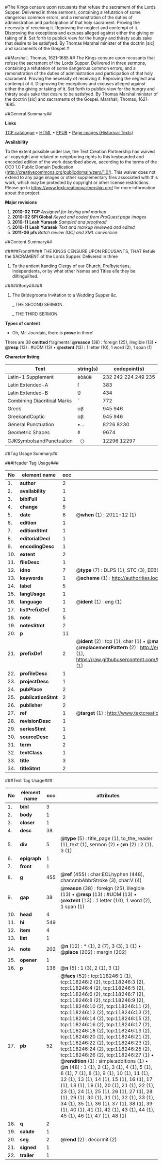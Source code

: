 #The Kings censure upon recusants that refuse the sacrament of the Lords Supper. Delivered in three sermons, containing a refutation of some dangerous common errors, and a remonstration of the duties of administration and participation of that holy sacrament. Proving the necessity of receiving it. Reproving the neglect and contempt of it. Disproving the exceptions and excuses alleged against either the giving or taking of it. Set forth to publick view for the hungry and thirsty souls sake that desire to be satisfyed. By Thomas Marshal minister of the doctrin [sic] and sacraments of the Gospel.#

##Marshall, Thomas, 1621-1685.##
The Kings censure upon recusants that refuse the sacrament of the Lords Supper. Delivered in three sermons, containing a refutation of some dangerous common errors, and a remonstration of the duties of administration and participation of that holy sacrament. Proving the necessity of receiving it. Reproving the neglect and contempt of it. Disproving the exceptions and excuses alleged against either the giving or taking of it. Set forth to publick view for the hungry and thirsty souls sake that desire to be satisfyed. By Thomas Marshal minister of the doctrin [sic] and sacraments of the Gospel.
Marshall, Thomas, 1621-1685.

##General Summary##

**Links**

[TCP catalogue](http://www.ota.ox.ac.uk/tcp/)  • 
[HTML](http://tei.it.ox.ac.uk/tcp/Texts-HTML/free/A89/A89597.html)  • 
[EPUB](http://tei.it.ox.ac.uk/tcp/Texts-EPUB/free/A89/A89597.epub) • 
[Page images (Historical Texts)](https://historicaltexts.jisc.ac.uk/eebo-99865987e)

**Availability**

To the extent possible under law, the Text Creation Partnership has waived all copyright and related or neighboring rights to this keyboarded and encoded edition of the work described above, according to the terms of the CC0 1.0 Public Domain Dedication (http://creativecommons.org/publicdomain/zero/1.0/). This waiver does not extend to any page images or other supplementary files associated with this work, which may be protected by copyright or other license restrictions. Please go to https://www.textcreationpartnership.org/ for more information about the project.

**Major revisions**

1. __2010-02__ __TCP__ *Assigned for keying and markup*
1. __2010-02__ __SPi Global__ *Keyed and coded from ProQuest page images*
1. __2010-11__ __Leah Yurasek__ *Sampled and proofread*
1. __2010-11__ __Leah Yurasek__ *Text and markup reviewed and edited*
1. __2011-06__ __pfs__ *Batch review (QC) and XML conversion*

##Content Summary##

#####Front#####
THE KINGS CENSURE UPON RECUSANTS, THAT Refuſe the SACRAMENT of the Lords Supper. Delivered in three 
1. To the antient ſtanding Clergy of our Church, Preſbyterians, Independents, or by what other Names and Titles elſe they be diſtinguiſhed.

#####Body#####

1. The Bridegrooms Invitation to a Wedding Supper &c.

    _ THE SECOND SERMON.

    _ THE THIRD SERMON.

**Types of content**

  * Oh, Mr. Jourdain, there is **prose** in there!

There are 38 **omitted** fragments! 
 @__reason__ (38) : foreign (25), illegible (13)  •  @__resp__ (13) : #UOM (13)  •  @__extent__ (13) : 1 letter (10), 1 word (2), 1 span (1)

**Character listing**


|Text|string(s)|codepoint(s)|
|---|---|---|
|Latin-1 Supplement|èòàùë|232 242 224 249 235|
|Latin Extended-A|ſ|383|
|Latin Extended-B|Ʋ|434|
|Combining             Diacritical Marks|̄|772|
|Greek|αβ|945 946|
|GreekandCoptic|αβ|945 946|
|General Punctuation|•…|8226 8230|
|Geometric Shapes|◊|9674|
|CJKSymbolsandPunctuation|〈〉|12296 12297|

##Tag Usage Summary##

###Header Tag Usage###

|No|element name|occ|attributes|
|---|---|---|---|
|1.|__author__|2||
|2.|__availability__|1||
|3.|__biblFull__|1||
|4.|__change__|5||
|5.|__date__|8| @__when__ (1) : 2011-12 (1)|
|6.|__edition__|1||
|7.|__editionStmt__|1||
|8.|__editorialDecl__|1||
|9.|__encodingDesc__|1||
|10.|__extent__|2||
|11.|__fileDesc__|1||
|12.|__idno__|7| @__type__ (7) : DLPS (1), STC (3), EEBO-CITATION (1), PROQUEST (1), VID (1)|
|13.|__keywords__|1| @__scheme__ (1) : http://authorities.loc.gov/ (1)|
|14.|__label__|5||
|15.|__langUsage__|1||
|16.|__language__|1| @__ident__ (1) : eng (1)|
|17.|__listPrefixDef__|1||
|18.|__note__|5||
|19.|__notesStmt__|2||
|20.|__p__|11||
|21.|__prefixDef__|2| @__ident__ (2) : tcp (1), char (1)  •  @__matchPattern__ (2) : ([0-9\-]+):([0-9IVX]+) (1), (.+) (1)  •  @__replacementPattern__ (2) : http://eebo.chadwyck.com/downloadtiff?vid=$1&page=$2 (1), https://raw.githubusercontent.com/textcreationpartnership/Texts/master/tcpchars.xml#$1 (1)|
|22.|__profileDesc__|1||
|23.|__projectDesc__|1||
|24.|__pubPlace__|2||
|25.|__publicationStmt__|2||
|26.|__publisher__|2||
|27.|__ref__|1| @__target__ (1) : http://www.textcreationpartnership.org/docs/. (1)|
|28.|__revisionDesc__|1||
|29.|__seriesStmt__|1||
|30.|__sourceDesc__|1||
|31.|__term__|2||
|32.|__textClass__|1||
|33.|__title__|3||
|34.|__titleStmt__|2||


###Text Tag Usage###

|No|element name|occ|attributes|
|---|---|---|---|
|1.|__bibl__|3||
|2.|__body__|1||
|3.|__closer__|1||
|4.|__desc__|38||
|5.|__div__|5| @__type__ (5) : title_page (1), to_the_reader (1), text (1), sermon (2)  •  @__n__ (2) : 2 (1), 3 (1)|
|6.|__epigraph__|1||
|7.|__front__|1||
|8.|__g__|455| @__ref__ (455) : char:EOLhyphen (448), char:cmbAbbrStroke (3), char:V (4)|
|9.|__gap__|38| @__reason__ (38) : foreign (25), illegible (13)  •  @__resp__ (13) : #UOM (13)  •  @__extent__ (13) : 1 letter (10), 1 word (2), 1 span (1)|
|10.|__head__|4||
|11.|__hi__|549||
|12.|__item__|4||
|13.|__list__|1||
|14.|__note__|202| @__n__ (12) : * (1), 2 (7), 3 (3), 1 (1)  •  @__place__ (202) : margin (202)|
|15.|__opener__|1||
|16.|__p__|138| @__n__ (5) : 1 (3), 2 (1), 3 (1)|
|17.|__pb__|52| @__facs__ (52) : tcp:118246:1 (1), tcp:118246:2 (2), tcp:118246:3 (2), tcp:118246:4 (2), tcp:118246:5 (2), tcp:118246:6 (2), tcp:118246:7 (2), tcp:118246:8 (2), tcp:118246:9 (2), tcp:118246:10 (2), tcp:118246:11 (2), tcp:118246:12 (2), tcp:118246:13 (2), tcp:118246:14 (2), tcp:118246:15 (2), tcp:118246:16 (2), tcp:118246:17 (2), tcp:118246:18 (2), tcp:118246:19 (2), tcp:118246:20 (2), tcp:118246:21 (2), tcp:118246:22 (2), tcp:118246:23 (2), tcp:118246:24 (2), tcp:118246:25 (2), tcp:118246:26 (2), tcp:118246:27 (1)  •  @__rendition__ (1) : simple:additions (1)  •  @__n__ (48) : 1 (1), 2 (1), 3 (1), 4 (1), 5 (1), 6 (1), 7 (1), 8 (1), 9 (1), 10 (1), 11 (1), 12 (1), 13 (1), 14 (1), 15 (1), 16 (1), 17 (1), 18 (1), 19 (1), 20 (1), 21 (1), 22 (1), 23 (1), 24 (1), 25 (1), 26 (1), 27 (1), 28 (1), 29 (1), 30 (1), 31 (1), 32 (1), 33 (1), 34 (1), 35 (1), 36 (1), 37 (1), 38 (1), 39 (1), 40 (1), 41 (1), 42 (1), 43 (1), 44 (1), 45 (1), 46 (1), 47 (1), 48 (1)|
|18.|__q__|2||
|19.|__salute__|1||
|20.|__seg__|2| @__rend__ (2) : decorInit (2)|
|21.|__signed__|1||
|22.|__trailer__|1||

